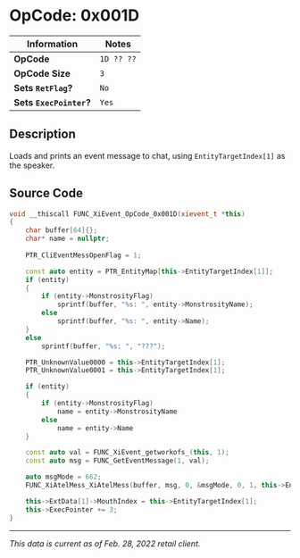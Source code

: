 # OpCode: 0x001D

| Information               | Notes |
|---                        |---    |
| **OpCode**                | `1D ?? ??` |
| **OpCode Size**           | `3`   |
| **Sets `RetFlag`?**       | `No`  |
| **Sets `ExecPointer`?**   | `Yes` |

## Description

Loads and prints an event message to chat, using `EntityTargetIndex[1]` as the speaker.

## Source Code

```cpp
void __thiscall FUNC_XiEvent_OpCode_0x001D(xievent_t *this)
{
    char buffer[64]{};
    char* name = nullptr;
    
    PTR_CliEventMessOpenFlag = 1;

    const auto entity = PTR_EntityMap[this->EntityTargetIndex[1]];
    if (entity)
    {
        if (entity->MonstrosityFlag)
            sprintf(buffer, "%s: ", entity->MonstrosityName);
        else
            sprintf(buffer, "%s: ", entity->Name);
    }
    else
        sprintf(buffer, "%s: ", "???");

    PTR_UnknownValue0000 = this->EntityTargetIndex[1];
    PTR_UnknownValue0001 = this->EntityTargetIndex[1];

    if (entity)
    {
        if (entity->MonstrosityFlag)
            name = entity->MonstrosityName
        else
            name = entity->Name
    }

    const auto val = FUNC_XiEvent_getworkofs_(this, 1);
    const auto msg = FUNC_GetEventMessage(1, val);

    auto msgMode = 662;
    FUNC_XiAtelMess_XiAtelMess(buffer, msg, 0, &msgMode, 0, 1, this->EntityTargetIndex[1], name);

    this->ExtData[1]->MouthIndex = this->EntityTargetIndex[1];
    this->ExecPointer += 3;
}
```

---

_This data is current as of Feb. 28, 2022 retail client._